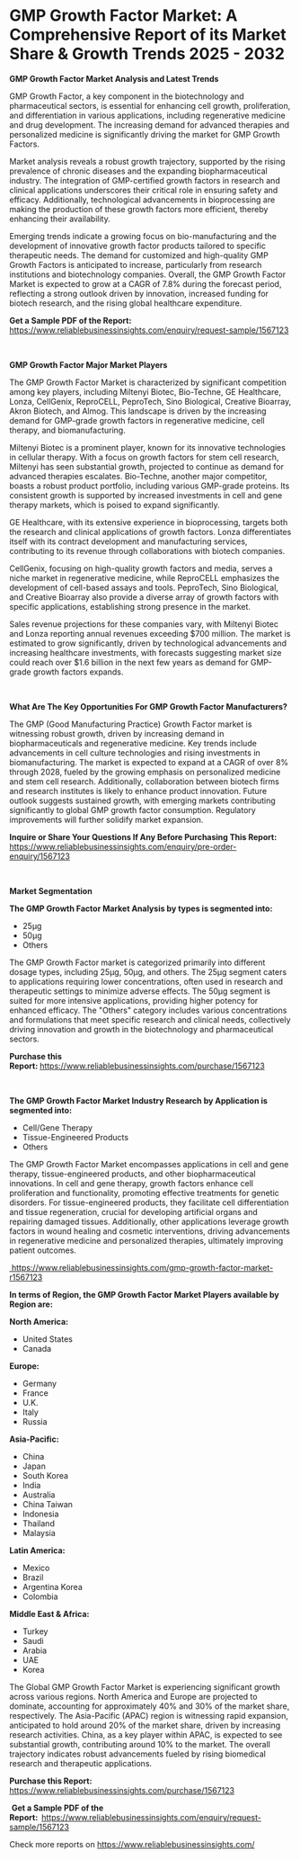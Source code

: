 <p><h1>GMP Growth Factor Market: A Comprehensive Report of its Market Share & Growth Trends 2025 - 2032</h1></p><p><strong>GMP Growth Factor Market Analysis and Latest Trends</strong></p>
<p><p>GMP Growth Factor, a key component in the biotechnology and pharmaceutical sectors, is essential for enhancing cell growth, proliferation, and differentiation in various applications, including regenerative medicine and drug development. The increasing demand for advanced therapies and personalized medicine is significantly driving the market for GMP Growth Factors. </p><p>Market analysis reveals a robust growth trajectory, supported by the rising prevalence of chronic diseases and the expanding biopharmaceutical industry. The integration of GMP-certified growth factors in research and clinical applications underscores their critical role in ensuring safety and efficacy. Additionally, technological advancements in bioprocessing are making the production of these growth factors more efficient, thereby enhancing their availability.</p><p>Emerging trends indicate a growing focus on bio-manufacturing and the development of innovative growth factor products tailored to specific therapeutic needs. The demand for customized and high-quality GMP Growth Factors is anticipated to increase, particularly from research institutions and biotechnology companies. Overall, the GMP Growth Factor Market is expected to grow at a CAGR of 7.8% during the forecast period, reflecting a strong outlook driven by innovation, increased funding for biotech research, and the rising global healthcare expenditure.</p></p>
<p><strong>Get a Sample PDF of the Report:&nbsp;</strong> <a href="https://www.reliablebusinessinsights.com/enquiry/request-sample/1567123?utm_campaign=3383&utm_medium=2&utm_source=Github&utm_content=ia&utm_term=22032025&utm_id=gmp-growth-factor">https://www.reliablebusinessinsights.com/enquiry/request-sample/1567123</a></p>
<p>&nbsp;</p>
<p><strong>GMP Growth Factor Major Market Players</strong></p>
<p><p>The GMP Growth Factor Market is characterized by significant competition among key players, including Miltenyi Biotec, Bio-Techne, GE Healthcare, Lonza, CellGenix, ReproCELL, PeproTech, Sino Biological, Creative Bioarray, Akron Biotech, and Almog. This landscape is driven by the increasing demand for GMP-grade growth factors in regenerative medicine, cell therapy, and biomanufacturing.</p><p>Miltenyi Biotec is a prominent player, known for its innovative technologies in cellular therapy. With a focus on growth factors for stem cell research, Miltenyi has seen substantial growth, projected to continue as demand for advanced therapies escalates. Bio-Techne, another major competitor, boasts a robust product portfolio, including various GMP-grade proteins. Its consistent growth is supported by increased investments in cell and gene therapy markets, which is poised to expand significantly.</p><p>GE Healthcare, with its extensive experience in bioprocessing, targets both the research and clinical applications of growth factors. Lonza differentiates itself with its contract development and manufacturing services, contributing to its revenue through collaborations with biotech companies.</p><p>CellGenix, focusing on high-quality growth factors and media, serves a niche market in regenerative medicine, while ReproCELL emphasizes the development of cell-based assays and tools. PeproTech, Sino Biological, and Creative Bioarray also provide a diverse array of growth factors with specific applications, establishing strong presence in the market.</p><p>Sales revenue projections for these companies vary, with Miltenyi Biotec and Lonza reporting annual revenues exceeding $700 million. The market is estimated to grow significantly, driven by technological advancements and increasing healthcare investments, with forecasts suggesting market size could reach over $1.6 billion in the next few years as demand for GMP-grade growth factors expands.</p></p>
<p>&nbsp;</p>
<p><strong>What Are The Key Opportunities For GMP Growth Factor Manufacturers?</strong></p>
<p><p>The GMP (Good Manufacturing Practice) Growth Factor market is witnessing robust growth, driven by increasing demand in biopharmaceuticals and regenerative medicine. Key trends include advancements in cell culture technologies and rising investments in biomanufacturing. The market is expected to expand at a CAGR of over 8% through 2028, fueled by the growing emphasis on personalized medicine and stem cell research. Additionally, collaboration between biotech firms and research institutes is likely to enhance product innovation. Future outlook suggests sustained growth, with emerging markets contributing significantly to global GMP growth factor consumption. Regulatory improvements will further solidify market expansion.</p></p>
<p><strong>Inquire or Share Your Questions If Any Before Purchasing This Report:</strong> <a href="https://www.reliablebusinessinsights.com/enquiry/pre-order-enquiry/1567123?utm_campaign=3383&utm_medium=2&utm_source=Github&utm_content=ia&utm_term=22032025&utm_id=gmp-growth-factor">https://www.reliablebusinessinsights.com/enquiry/pre-order-enquiry/1567123</a></p>
<p>&nbsp;</p>
<p><strong>Market Segmentation</strong></p>
<p><strong>The GMP Growth Factor Market Analysis by types is segmented into:</strong></p>
<p><ul><li>25μg</li><li>50μg</li><li>Others</li></ul></p>
<p><p>The GMP Growth Factor market is categorized primarily into different dosage types, including 25μg, 50μg, and others. The 25μg segment caters to applications requiring lower concentrations, often used in research and therapeutic settings to minimize adverse effects. The 50μg segment is suited for more intensive applications, providing higher potency for enhanced efficacy. The "Others" category includes various concentrations and formulations that meet specific research and clinical needs, collectively driving innovation and growth in the biotechnology and pharmaceutical sectors.</p></p>
<p><strong>Purchase this Report:&nbsp;</strong><a href="https://www.reliablebusinessinsights.com/purchase/1567123?utm_campaign=3383&utm_medium=2&utm_source=Github&utm_content=ia&utm_term=22032025&utm_id=gmp-growth-factor">https://www.reliablebusinessinsights.com/purchase/1567123</a></p>
<p>&nbsp;</p>
<p><strong>The GMP Growth Factor Market Industry Research by Application is segmented into:</strong></p>
<p><ul><li>Cell/Gene Therapy</li><li>Tissue-Engineered Products</li><li>Others</li></ul></p>
<p><p>The GMP Growth Factor Market encompasses applications in cell and gene therapy, tissue-engineered products, and other biopharmaceutical innovations. In cell and gene therapy, growth factors enhance cell proliferation and functionality, promoting effective treatments for genetic disorders. For tissue-engineered products, they facilitate cell differentiation and tissue regeneration, crucial for developing artificial organs and repairing damaged tissues. Additionally, other applications leverage growth factors in wound healing and cosmetic interventions, driving advancements in regenerative medicine and personalized therapies, ultimately improving patient outcomes.</p></p>
<p><a href="https://www.reliablebusinessinsights.com/gmp-growth-factor-market-r1567123?utm_campaign=3383&utm_medium=2&utm_source=Github&utm_content=ia&utm_term=22032025&utm_id=gmp-growth-factor">&nbsp;https://www.reliablebusinessinsights.com/gmp-growth-factor-market-r1567123</a></p>
<p><strong>In terms of Region, the GMP Growth Factor Market Players available by Region are:</strong></p>
<p>
    <p> <strong> North America: </strong>
        <ul>
            <li>United States</li>
            <li>Canada</li>
        </ul>
        </p> 
    <p> <strong> Europe: </strong>
        <ul>
            <li>Germany</li>
            <li>France</li>
            <li>U.K.</li>
            <li>Italy</li>
            <li>Russia</li>
        </ul>
        </p> 
    <p> <strong> Asia-Pacific: </strong>
        <ul>
            <li>China</li>
            <li>Japan</li>
            <li>South Korea</li>
            <li>India</li>
            <li>Australia</li>
            <li>China Taiwan</li>
            <li>Indonesia</li>
            <li>Thailand</li>
            <li>Malaysia</li>
        </ul>
        </p> 
    <p> <strong> Latin America: </strong>
        <ul>
            <li>Mexico</li>
            <li>Brazil</li>
            <li>Argentina Korea</li>
            <li>Colombia</li>
        </ul>
        </p> 
    <p> <strong> Middle East & Africa: </strong>
        <ul>
            <li>Turkey</li>
            <li>Saudi</li>
            <li>Arabia</li>
            <li>UAE</li>
            <li>Korea</li>
        </ul>
    </p>
    </p>
<p><p>The Global GMP Growth Factor Market is experiencing significant growth across various regions. North America and Europe are projected to dominate, accounting for approximately 40% and 30% of the market share, respectively. The Asia-Pacific (APAC) region is witnessing rapid expansion, anticipated to hold around 20% of the market share, driven by increasing research activities. China, as a key player within APAC, is expected to see substantial growth, contributing around 10% to the market. The overall trajectory indicates robust advancements fueled by rising biomedical research and therapeutic applications.</p></p>
<p><strong>Purchase this Report: </strong><a href="https://www.reliablebusinessinsights.com/purchase/1567123?utm_campaign=3383&utm_medium=2&utm_source=Github&utm_content=ia&utm_term=22032025&utm_id=gmp-growth-factor">https://www.reliablebusinessinsights.com/purchase/1567123</a></p>
<p>&nbsp;<strong>Get a Sample PDF of the Report:&nbsp;&nbsp;</strong><a href="https://www.reliablebusinessinsights.com/enquiry/request-sample/1567123?utm_campaign=3383&utm_medium=2&utm_source=Github&utm_content=ia&utm_term=22032025&utm_id=gmp-growth-factor">https://www.reliablebusinessinsights.com/enquiry/request-sample/1567123</a></p>
<p><strong></strong></p>
<p>Check more reports on <a href="https://www.reliablebusinessinsights.com/?utm_campaign=3383&utm_medium=2&utm_source=Github&utm_content=ia&utm_term=22032025&utm_id=gmp-growth-factor">https://www.reliablebusinessinsights.com/</a></p>